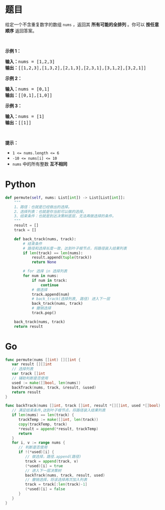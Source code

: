 # 题目

<p>给定一个不含重复数字的数组 <code>nums</code> ，返回其 <strong>所有可能的全排列</strong> 。你可以 <strong>按任意顺序</strong> 返回答案。</p>

<p> </p>

<p><strong>示例 1：</strong></p>

<pre>
<strong>输入：</strong>nums = [1,2,3]
<strong>输出：</strong>[[1,2,3],[1,3,2],[2,1,3],[2,3,1],[3,1,2],[3,2,1]]
</pre>

<p><strong>示例 2：</strong></p>

<pre>
<strong>输入：</strong>nums = [0,1]
<strong>输出：</strong>[[0,1],[1,0]]
</pre>

<p><strong>示例 3：</strong></p>

<pre>
<strong>输入：</strong>nums = [1]
<strong>输出：</strong>[[1]]
</pre>

<p> </p>

<p><strong>提示：</strong></p>

<ul>
	<li><code>1 <= nums.length <= 6</code></li>
	<li><code>-10 <= nums[i] <= 10</code></li>
	<li><code>nums</code> 中的所有整数 <strong>互不相同</strong></li>
</ul>

# Python

```Python
def permute(self, nums: List[int]) -> List[List[int]]:
    """
    1、路径：也就是已经做出的选择。
    2、选择列表：也就是你当前可以做的选择。
    3、结束条件：也就是到达决策树底层，无法再做选择的条件。
    """
    result = []
    track = []

    def back_track(nums, track):
        # 结束条件
        # 路径和选择长度一致，达到叶子根节点，将路径装入结果列表
        if len(track) == len(nums):
            result.append(tuple(track))
            return None

        # for 选择 in 选择列表
        for num in nums:
            if num in track:
                continue
            # 做选择
            track.append(num)
            # back_track(选择列表, 路径) 进入下一层
            back_track(nums, track)
            # 撤销选择
            track.pop()

    back_track(nums, track)
    return result
```

# Go

```Go
func permute(nums []int) [][]int {
   var result [][]int
   // 选择列表
   var track []int
   // 辅助判断是否使用
   used := make([]bool, len(nums))
   backTrack(nums, track, &result, &used)
   return result
}

func backTrack(nums []int, track []int, result *[][]int, used *[]bool) {
   // 满足结束条件,达到叶子根节点，将路径装入结果列表
   if len(nums) == len(track) {
      trackTemp := make([]int, len(track))
      copy(trackTemp, track)
      *result = append(*result, trackTemp)
      return
   }
   for i, v := range nums {
      // 判断是否使用
      if !(*used)[i] {
         // 做选择，路径.append(路径)
         track = append(track, v)
         (*used)[i] = true
         // 进入下一层决策树
         backTrack(nums, track, result, used)
         // 撤销选择，将该选择再次加入列表
         track = track[:len(track)-1]
         (*used)[i] = false
      }
   }
}
```